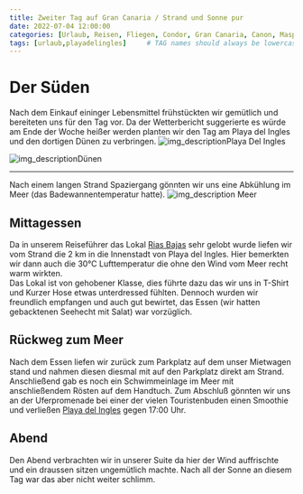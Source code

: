 ```yaml
---
title: Zweiter Tag auf Gran Canaria / Strand und Sonne pur
date: 2022-07-04 12:00:00
categories: [Urlaub, Reisen, Fliegen, Condor, Gran Canaria, Canon, Maspalomas]
tags: [urlaub,playadelingles]     # TAG names should always be lowercase
---
```

# Der Süden
Nach dem Einkauf eininger Lebensmittel frühstückten wir gemütlich und bereiteten uns für den Tag vor. Da der Wetterbericht suggerierte es würde am Ende der Woche heißer werden planten wir den Tag am Playa del Ingles und den dortigen Dünen zu verbringen.
![img_description](https://images.cstrube.de/web/blog/grancanaria/Gran_Canaria-0150-1.jpg)Playa Del Ingles

![img_description](https://images.cstrube.de/web/blog/grancanaria/Gran_Canaria-0151.jpg)Dünen

---
Nach einem langen Strand Spaziergang gönnten wir uns eine Abkühlung im Meer (das Badewannentemperatur hatte).
![img_description](https://images.cstrube.de/web/blog/grancanaria/Gran_Canaria-0155.jpg)
Meer

## Mittagessen
Da in unserem Reiseführer das Lokal [Rias Bajas](https://www.riasbajasplayadelingles.com/) sehr gelobt wurde liefen wir vom Strand die 2 km in die Innenstadt von Playa del Ingles. Hier bemerkten wir dann auch die 30°C Lufttemperatur die ohne den Wind vom Meer recht warm wirkten.  
Das Lokal ist von gehobener Klasse, dies führte dazu das wir uns in T-Shirt und Kurzer Hose etwas unterdressed fühlten. Dennoch wurden wir freundlich empfangen und auch gut bewirtet, das Essen (wir hatten gebacktenen Seehecht mit Salat) war vorzüglich.

## Rückweg zum Meer
Nach dem Essen liefen wir zurück zum Parkplatz auf dem unser Mietwagen stand und nahmen diesen diesmal mit auf den Parkplatz direkt am Strand. Anschließend gab es noch ein Schwimmeinlage im Meer mit anschließendem Rösten auf dem Handtuch. Zum Abschluß gönnten wir uns an der Uferpromenade bei einer der vielen Touristenbuden einen Smoothie und verließen [Playa del Ingles](https://www.grancanaria.com/turismo/es/playas/playa-del-ingles/) gegen 17:00 Uhr.

## Abend
Den Abend verbrachten wir in unserer Suite da hier der Wind auffrischte und ein draussen sitzen ungemütlich machte. Nach all der Sonne an diesem Tag war das aber nicht weiter schlimm.